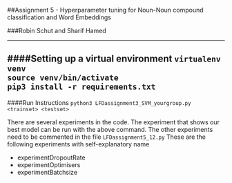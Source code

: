 ##Assignment 5 - Hyperparameter tuning for Noun-Noun compound classification and Word Embeddings

###Robin Schut and Sharif Hamed

---
####Setting up a virtual environment
```virtualenv venv```
<br/>```source venv/bin/activate```
<br/>```pip3 install -r requirements.txt```
---
####Run Instructions
```python3 LFDassignment3_SVM_yourgroup.py <trainset> <testset>```

There are several experiments in the code. The experiment that shows our best model can be run with the above command.
The other experiments need to be commented in the file ```LFDassignment5_12.py``` These are the following experiments with self-explanatory name
* experimentDropoutRate
* experimentOptimisers
* experimentBatchsize

